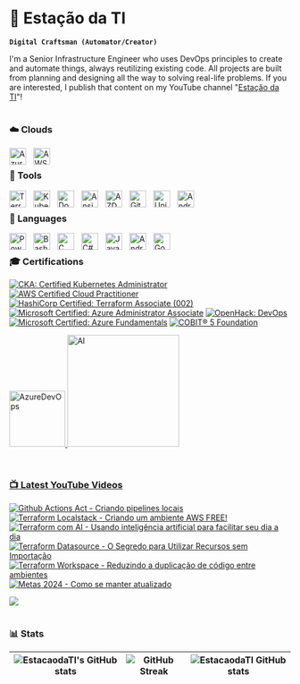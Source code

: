 # 🚂 Estação da TI

**`Digital Craftsman (Automator/Creator)`**

I'm a Senior Infrastructure Engineer who uses DevOps principles to create and automate things, always reutilizing existing code. All projects are built from planning and designing all the way to solving real-life problems.
If you are interested, I publish that content on my YouTube channel "[Estação da TI][youtube]"!

#

### ☁️ Clouds 

<img align="left" alt="Azure" width="30px" style="padding-right:10px;" src="https://cdn.jsdelivr.net/gh/devicons/devicon@latest/icons/azure/azure-original.svg" />
<img align="left" alt="AWS" width="30px" style="padding-right:10px;" src="https://cdn.jsdelivr.net/gh/devicons/devicon@latest/icons/amazonwebservices/amazonwebservices-original-wordmark.svg" />

</br>

### 🧰 Tools 

<img align="left" alt="Terraform" width="30px" style="padding-right:10px;" src="https://cdn.jsdelivr.net/gh/devicons/devicon@latest/icons/terraform/terraform-original.svg"/>
<img align="left" alt="Kubernetes" width="30px" style="padding-right:10px;" src="https://cdn.jsdelivr.net/gh/devicons/devicon@latest/icons/kubernetes/kubernetes-original.svg" />
<img align="left" alt="Docker" width="30px" style="padding-right:10px;" src="https://cdn.jsdelivr.net/gh/devicons/devicon@latest/icons/docker/docker-original.svg" />
<img align="left" alt="Ansible" width="30px" style="padding-right:10px;" src="https://cdn.jsdelivr.net/gh/devicons/devicon@latest/icons/ansible/ansible-original-wordmark.svg" />
<img align="left" alt="AZDevOps" width="30px" style="padding-right:10px;" src="https://cdn.jsdelivr.net/gh/devicons/devicon@latest/icons/azuredevops/azuredevops-original.svg" />
<img align="left" alt="GitHubActions" width="30px" style="padding-right:10px;" src="https://cdn.jsdelivr.net/gh/devicons/devicon@latest/icons/githubactions/githubactions-plain.svg" />
<img align="left" alt="Unity" width="30px" style="padding-right:10px;" src="https://cdn.jsdelivr.net/gh/devicons/devicon@latest/icons/unity/unity-plain-wordmark.svg" />
<img align="left" alt="AndroidStudio" width="30px" style="padding-right:10px;" src="https://cdn.jsdelivr.net/gh/devicons/devicon@latest/icons/androidstudio/androidstudio-original.svg" />

</br>

### 📜 Languages 

<img align="left" alt="Powershell" width="30px" style="padding-right:10px;" src="https://cdn.jsdelivr.net/gh/devicons/devicon@latest/icons/powershell/powershell-plain.svg" />
<img align="left" alt="Bash" width="30px" style="padding-right:10px;" src="https://cdn.jsdelivr.net/gh/devicons/devicon@latest/icons/bash/bash-original.svg" />
<img align="left" alt="C" width="30px" style="padding-right:10px;" src="https://cdn.jsdelivr.net/gh/devicons/devicon@latest/icons/c/c-line.svg" />
<img align="left" alt="C#" width="30px" style="padding-right:10px;" src="https://cdn.jsdelivr.net/gh/devicons/devicon@latest/icons/csharp/csharp-line.svg" />
<img align="left" alt="Java" width="30px" style="padding-right:10px;" src="https://cdn.jsdelivr.net/gh/devicons/devicon@latest/icons/java/java-original.svg" />
<img align="left" alt="Android" width="30px" style="padding-right:10px;" src="https://cdn.jsdelivr.net/gh/devicons/devicon@latest/icons/android/android-original.svg" />
<img align="left" alt="Go" width="30px" style="padding-right:10px;" src="https://cdn.jsdelivr.net/gh/devicons/devicon@latest/icons/go/go-original.svg" />

</br>

### 🎓 Certifications

<!--START_SECTION:badges-->
[![CKA: Certified Kubernetes Administrator](https://images.credly.com/size/110x110/images/8b8ed108-e77d-4396-ac59-2504583b9d54/cka_from_cncfsite__281_29.png)](http://www.credly.com/badges/ffa10f6f-0653-488d-b31a-f74399aa677c "CKA: Certified Kubernetes Administrator")
[![AWS Certified Cloud Practitioner](https://images.credly.com/size/110x110/images/00634f82-b07f-4bbd-a6bb-53de397fc3a6/image.png)](http://www.credly.com/badges/282bd9ef-b410-473b-ab35-91cdcc00fea3 "AWS Certified Cloud Practitioner")
[![HashiCorp Certified: Terraform Associate (002)](https://images.credly.com/size/110x110/images/99289602-861e-4929-8277-773e63a2fa6f/image.png)](http://www.credly.com/badges/3af8227d-09ab-4b32-bfef-d753fd2c93ff "HashiCorp Certified: Terraform Associate (002)")
[![Microsoft Certified: Azure Administrator Associate](https://images.credly.com/size/110x110/images/336eebfc-0ac3-4553-9a67-b402f491f185/azure-administrator-associate-600x600.png)](http://www.credly.com/badges/a69fb981-a6dd-439d-93c6-5ddaeb863111 "Microsoft Certified: Azure Administrator Associate")
[![OpenHack: DevOps](https://images.credly.com/size/110x110/images/0384f554-6401-42d2-b494-02a6d2fd3013/DevOps.png)](http://www.credly.com/badges/5f717949-8f37-4c26-8238-3290bb1718f5 "OpenHack: DevOps")
[![Microsoft Certified: Azure Fundamentals](https://images.credly.com/size/110x110/images/be8fcaeb-c769-4858-b567-ffaaa73ce8cf/image.png)](http://www.credly.com/badges/0a089b91-cfd8-4f01-bf0f-b47239e87025 "Microsoft Certified: Azure Fundamentals")
[![COBIT® 5 Foundation](https://images.credly.com/size/110x110/images/9e1bf845-1d7e-488b-abc9-3268b03cbff8/COBIT_5_-_Foundation_600px.png)](http://www.credly.com/badges/4c2d57fb-2d51-4b37-b39b-1e5d37086747 "COBIT® 5 Foundation")
<!--END_SECTION:badges-->

<a href="https://learn.microsoft.com/en-us/users/julianosalszbrun/credentials/certification/devops-engineer?tab=credentials-tab"><img alt="AzureDevOps" src="https://images.credly.com/images/c3ab66f8-5d59-4afa-a6c2-0ba30a1989ca/CERT-Expert-DevOps-Engineer-600x600.png" width="100px">
<a href="https://learn.microsoft.com/en-us/users/julianosalszbrun/credentials/certification/azure-ai-engineer?tab=credentials-tab"><img alt="AI" src="https://images.credly.com/images/61f56aa4-16fd-403c-90bc-1d90dba1fa99/linkedin_thumb_image.png" width="200px">

</br>



### 📺 Latest YouTube Videos

<!-- BEGIN YOUTUBE-CARDS -->
[![Github Actions Act - Criando pipelines locais](https://ytcards.demolab.com/?id=LMF6HEA-FD0&title=Github+Actions+Act+-+Criando+pipelines+locais&lang=en&timestamp=1708772855&background_color=%230d1117&title_color=%23ffffff&stats_color=%23dedede&max_title_lines=1&width=250&border_radius=5&duration=938 "Github Actions Act - Criando pipelines locais")](https://www.youtube.com/watch?v=LMF6HEA-FD0)
[![Terraform Localstack - Criando um ambiente AWS FREE!](https://ytcards.demolab.com/?id=OMEf3XGyof8&title=Terraform+Localstack+-+Criando+um+ambiente+AWS+FREE%21&lang=en&timestamp=1707265653&background_color=%230d1117&title_color=%23ffffff&stats_color=%23dedede&max_title_lines=1&width=250&border_radius=5&duration=669 "Terraform Localstack - Criando um ambiente AWS FREE!")](https://www.youtube.com/watch?v=OMEf3XGyof8)
[![Terraform com AI - Usando inteligência artificial para facilitar seu dia a dia](https://ytcards.demolab.com/?id=In_aCz4JCa4&title=Terraform+com+AI+-+Usando+intelig%C3%AAncia+artificial+para+facilitar+seu+dia+a+dia&lang=en&timestamp=1706659817&background_color=%230d1117&title_color=%23ffffff&stats_color=%23dedede&max_title_lines=1&width=250&border_radius=5&duration=361 "Terraform com AI - Usando inteligência artificial para facilitar seu dia a dia")](https://www.youtube.com/watch?v=In_aCz4JCa4)
[![Terraform Datasource - O Segredo para Utilizar Recursos sem Importação](https://ytcards.demolab.com/?id=eRyFJWvB3ow&title=Terraform+Datasource+-+O+Segredo+para+Utilizar+Recursos+sem+Importa%C3%A7%C3%A3o&lang=en&timestamp=1706002083&background_color=%230d1117&title_color=%23ffffff&stats_color=%23dedede&max_title_lines=1&width=250&border_radius=5&duration=311 "Terraform Datasource - O Segredo para Utilizar Recursos sem Importação")](https://www.youtube.com/watch?v=eRyFJWvB3ow)
[![Terraform Workspace - Reduzindo a duplicação de código entre ambientes](https://ytcards.demolab.com/?id=ex7xrG5TvZQ&title=Terraform+Workspace+-+Reduzindo+a+duplica%C3%A7%C3%A3o+de+c%C3%B3digo+entre+ambientes&lang=en&timestamp=1705316646&background_color=%230d1117&title_color=%23ffffff&stats_color=%23dedede&max_title_lines=1&width=250&border_radius=5&duration=315 "Terraform Workspace - Reduzindo a duplicação de código entre ambientes")](https://www.youtube.com/watch?v=ex7xrG5TvZQ)
[![Metas 2024 - Como se manter atualizado](https://ytcards.demolab.com/?id=PtRtHzF393s&title=Metas+2024+-+Como+se+manter+atualizado&lang=en&timestamp=1704798653&background_color=%230d1117&title_color=%23ffffff&stats_color=%23dedede&max_title_lines=1&width=250&border_radius=5&duration=228 "Metas 2024 - Como se manter atualizado")](https://www.youtube.com/watch?v=PtRtHzF393s)
<!-- END YOUTUBE-CARDS -->

[<img src="https://custom-icon-badges.demolab.com/badge/-Subscribe-red?style=for-the-badge&logo=video&logoColor=white"/>](https://www.youtube.com/@estacaodati)

#

### 📊 Stats
| ![EstacaodaTI's GitHub stats](https://github-readme-stats.vercel.app/api?username=estacaodati&show_icons=true&theme=dark&hide_border=true) |   ![GitHub Streak](https://streak-stats.demolab.com?user=estacaodati&theme=dark&border_radius=4.5&hide_border=true) | ![EstacaodaTI GitHub stats](https://github-readme-stats.vercel.app/api/top-langs/?username=estacaodati&layout=compact&theme=dark&hide_border=true) |
| ------------- | ------------- | ------------- |

[website]: https://www.estacaodati.com.br
[youtube]: https://www.youtube.com/@estacaodati